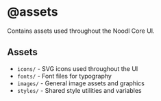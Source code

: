 # @assets

Contains assets used throughout the Noodl Core UI.

## Assets

- `icons/` - SVG icons used throughout the UI
- `fonts/` - Font files for typography
- `images/` - General image assets and graphics
- `styles/` - Shared style utilities and variables
